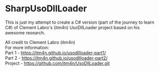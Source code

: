 # SharpUsoDllLoader

This is just my attempt to create a C# version (part of the journey to learn C#) of Clement Labro's (itm4n) UsoDllLoader project based on his awesome research.  

All credit to Clement Labro (itm4n)  
For more information:  
Part 1 - https://itm4n.github.io/usodllloader-part1/  
Part 2 - https://itm4n.github.io/usodllloader-part2/   
Project - https://github.com/itm4n/UsoDllLoader.git
    
